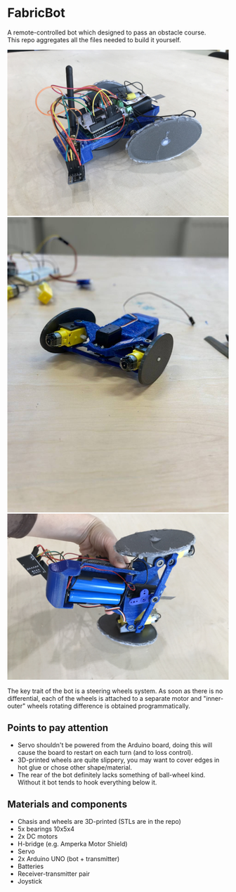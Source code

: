 # FabricBot
A remote-controlled bot which designed to pass an obstacle course.  
This repo aggregates all the files needed to build it yourself.

![](https://github.com/dkofanov/FabricBot/blob/upload/MEDIA/IMG_2812.jpg?raw=true)
![](https://github.com/dkofanov/FabricBot/blob/upload/MEDIA/photo_2023-06-09_06-25-05.jpg?raw=true)
![](https://github.com/dkofanov/FabricBot/blob/upload/MEDIA/IMG_2813.jpg?raw=true)

The key trait of the bot is a steering wheels system. As soon as there is no differential, each of the wheels is attached to a separate motor and "inner-outer" wheels rotating difference is obtained programmatically.
## Points to pay attention
* Servo shouldn't be powered from the Arduino board, doing this will cause the board to restart on each turn (and to loss control).
* 3D-printed wheels are quite slippery, you may want to cover edges in hot glue or chose other shape/material.
* The rear of the bot definitely lacks something of ball-wheel kind. Without it bot tends to hook everything below it.

## Materials and components
* Chasis and wheels are 3D-printed (STLs are in the repo)
* 5x bearings 10x5x4
* 2x DC motors
* H-bridge (e.g. Amperka Motor Shield)
* Servo
* 2x Arduino UNO (bot + transmitter)
* Batteries
* Receiver-transmitter pair
* Joystick
